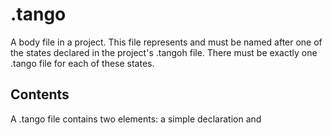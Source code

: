 # .tango
A body file in a project. This file represents and must be named after one of the states declared in the project's .tangoh file. There must be exactly one .tango file for each of these states.

## Contents
A .tango file contains two elements: a simple declaration and 
<!--stackedit_data:
eyJoaXN0b3J5IjpbLTE2ODM1OTMwNDhdfQ==
-->